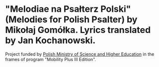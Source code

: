 # "Melodiae na Psałterz Polski" (Melodies for Polish Psalter) by Mikołaj Gomółka. Lyrics translated by Jan Kochanowski. 
<p>
Project funded by <a target="new" href="http://www.nauka.gov.pl/en/"> Polish Ministry of Science and Higher Education</a> in the frames of program "Mobility Plus III Edition".
